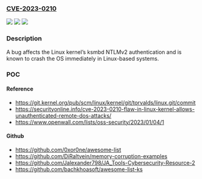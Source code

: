 ### [CVE-2023-0210](https://cve.mitre.org/cgi-bin/cvename.cgi?name=CVE-2023-0210)
![](https://img.shields.io/static/v1?label=Product&message=Linux%20Kernel&color=blue)
![](https://img.shields.io/static/v1?label=Version&message=Kernel%206.2%20RC4%20&color=brightgreen)
![](https://img.shields.io/static/v1?label=Vulnerability&message=CWE-122&color=brightgreen)

### Description

A bug affects the Linux kernel’s ksmbd NTLMv2 authentication and is known to crash the OS immediately in Linux-based systems.

### POC

#### Reference
- https://git.kernel.org/pub/scm/linux/kernel/git/torvalds/linux.git/commit
- https://securityonline.info/cve-2023-0210-flaw-in-linux-kernel-allows-unauthenticated-remote-dos-attacks/
- https://www.openwall.com/lists/oss-security/2023/01/04/1

#### Github
- https://github.com/0xor0ne/awesome-list
- https://github.com/DiRaltvein/memory-corruption-examples
- https://github.com/Jalexander798/JA_Tools-Cybersecurity-Resource-2
- https://github.com/bachkhoasoft/awesome-list-ks

